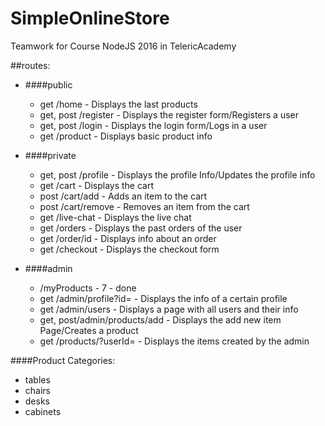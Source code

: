 # SimpleOnlineStoreTeamwork for Course NodeJS 2016 in TelericAcademy##routes:   * ####public	* get /home - Displays the last products	* get, post /register - Displays the register form/Registers a user	* get, post /login - Displays the login form/Logs in a user	* get /product - Displays basic product info* ####private	* get, post /profile - Displays the profile Info/Updates the profile info	* get /cart - Displays the cart	* post /cart/add - Adds an item to the cart	* post /cart/remove - Removes an item from the cart	* get /live-chat - Displays the live chat	* get /orders - Displays the past orders of the user	* get /order/id - Displays info about an order	* get /checkout - Displays the checkout form* ####admin	* /myProducts - 7 - done	* get /admin/profile?id= - Displays the info of a certain profile	* get /admin/users - Displays a page with all users and their info	* get, post/admin/products/add - Displays the add new item Page/Creates a product	* get /products/?userId= - Displays the items created by the admin####Product Categories:  * tables* chairs* desks* cabinets